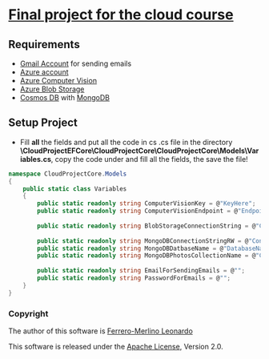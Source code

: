 # [Final project for the cloud course](https://github.com/GlobalBlackout/CloudProjectEFCore)

## Requirements

- [Gmail Account](https://accounts.google.com/signup/v2/webcreateaccount?flowName=GlifWebSignIn&flowEntry=SignUp) for sending emails
- [Azure account](https://azure.microsoft.com/en-us/)
- [Azure Computer Vision](https://azure.microsoft.com/en-us/services/cognitive-services/computer-vision/)
- [Azure Blob Storage](https://azure.microsoft.com/en-us/services/storage/blobs/)
- [Cosmos DB](https://azure.microsoft.com/en-us/services/cosmos-db/) with [MongoDB](https://docs.mongodb.com)

## Setup Project

- Fill **all** the fields and put all the code in cs .cs file in the directory **\CloudProjectEFCore\CloudProjectCore\CloudProjectCore\Models\Variables.cs**, copy the code under and fill all the fields, the save the file!

```C#
namespace CloudProjectCore.Models
{
    public static class Variables
    {
        public static readonly string ComputerVisionKey = @"KeyHere";
        public static readonly string ComputerVisionEndpoint = @"EndpointHere";
        
        public static readonly string BlobStorageConnectionString = @"ConnectionStringHere";
        
        public static readonly string MongoDBConnectionStringRW = @"ConnectionStringHereForReadAndWrite";
        public static readonly string MongoDBDatbaseName = @"DatabaseNameHere";
        public static readonly string MongoDBPhotosCollectionName = @"CollectionNameHere";
        
        public static readonly string EmailForSendingEmails = @"";
        public static readonly string PasswordForEmails = @"";
    }
}
```

### Copyright

The author of this software is 
[Ferrero-Merlino Leonardo](https://github.com/GlobalBlackout/)

This software is released under the [Apache License](/LICENSE), Version 2.0.
